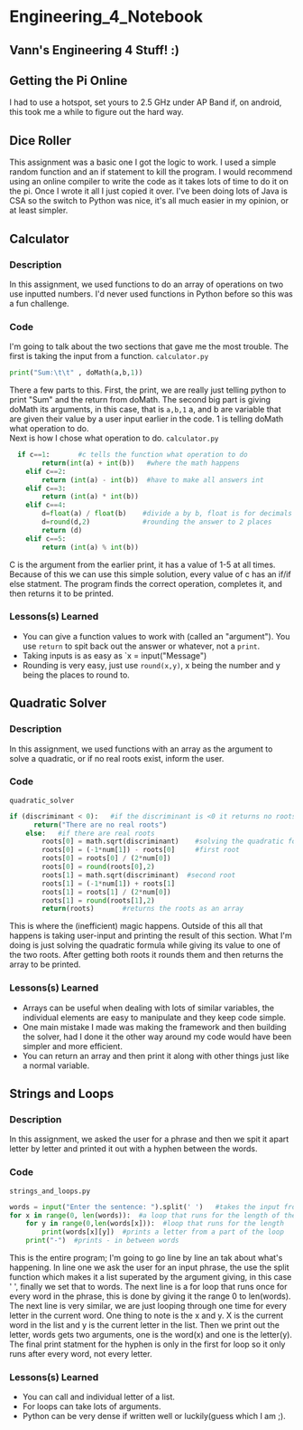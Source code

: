 # Engineering_4_Notebook
## Vann's Engineering 4 Stuff! :)
## Getting the Pi Online
I had to use a hotspot, set yours to 2.5 GHz under AP Band if, on android, this took me a while to figure out the hard way.
## Dice Roller
This assignment was a basic one I got the logic to work. I used a simple random function and an if statement to kill the program. I would recommend using an online compiler to write the code as it takes lots of time to do it on the pi. Once I wrote it all I just copied it over. I've been doing lots of Java is CSA so the switch to Python was nice, it's all much easier in my opinion, or at least simpler. 
## Calculator
### Description
In this assignment, we used functions to do an array of operations on two use inputted numbers. I'd never used functions in Python before so this was a fun challenge. 
### Code
I'm going to talk about the two sections that gave me the most trouble. The first is taking the input from a function. 
`calculator.py`
```python 
print("Sum:\t\t" , doMath(a,b,1))
```
There a few parts to this. First, the print, we are really just telling python to print "Sum" and the return from doMath. The second big part is giving doMath its arguments, in this case, that is `a,b,1` a, and b are variable that are given their value by a user input earlier in the code. 1 is telling doMath what operation to do.  
Next is how I chose what operation to do.
`calculator.py`
```python
  if c==1:       #c tells the function what operation to do
        return(int(a) + int(b))   #where the math happens
    elif c==2:
        return (int(a) - int(b))  #have to make all answers int
    elif c==3:
        return (int(a) * int(b))
    elif c==4:
        d=float(a) / float(b)    #divide a by b, float is for decimals
        d=round(d,2)             #rounding the answer to 2 places
        return (d)
    elif c==5:
        return (int(a) % int(b))
 ```
C is the argument from the earlier print, it has a value of 1-5 at all times. Because of this we can use this simple solution, every value of c has an if/if else statment. The program finds the correct operation, completes it, and then returns it to be printed. 
### Lessons(s) Learned
- You can give a function values to work with (called an "argument"). You use `return` to spit back out the answer or whatever, not a `print`.
- Taking inputs is as easy as `x = input("Message")
- Rounding is very easy, just use `round(x,y)`, x being the number and y being the places to round to. 
## Quadratic Solver
### Description
In this assignment, we used functions with an array as the argument to solve a quadratic, or if no real roots exist, inform the user. 
### Code
`quadratic_solver`
```python 
if (discriminant < 0):   #if the discriminant is <0 it returns no roots
      return("There are no real roots")
    else:   #if there are real roots
        roots[0] = math.sqrt(discriminant)    #solving the quadratic formula
        roots[0] = (-1*num[1]) - roots[0]     #first root 
        roots[0] = roots[0] / (2*num[0])  
        roots[0] = round(roots[0],2)
        roots[1] = math.sqrt(discriminant)  #second root
        roots[1] = (-1*num[1]) + roots[1]
        roots[1] = roots[1] / (2*num[0])  
        roots[1] = round(roots[1],2)
        return(roots)       #returns the roots as an array
```
This is where the (inefficient) magic happens. Outside of this all that happens is taking user-input and printing the result of this section. What I'm doing is just solving the quadratic formula while giving its value to one of the two roots. After getting both roots it rounds them and then returns the array to be printed. 
### Lessons(s) Learned
- Arrays can be useful when dealing with lots of similar variables, the individual elements are easy to manipulate and they keep code simple. 
- One main mistake I made was making the framework and then building the solver, had I done it the other way around my code would have been simpler and more efficient. 
- You can return an array and then print it along with other things just like a normal variable.  
## Strings and Loops
### Description
In this assignment, we asked the user for a phrase and then we spit it apart letter by letter and printed it out with a hyphen between the words.  
### Code
`strings_and_loops.py`
```python 
words = input("Enter the sentence: ").split(' ')   #takes the input from the user and puts it in a list with a space in between
for x in range(0, len(words)):  #a loop that runs for the length of the string
    for y in range(0,len(words[x])):  #loop that runs for the length 
        print(words[x][y])  #prints a letter from a part of the loop
    print("-")  #prints - in between words
```

This is the entire program; I'm going to go line by line an tak about what's happening. In line one we ask the user for an input phrase, the use the split function which makes it a list superated by the argument giving, in this case ' ', finally we set that to words. The next line is a for loop that runs once for every word in the phrase, this is done by giving it the range 0 to len(words). The next line is very similar, we are just looping through one time for every letter in the current word. One thing to note is the x and y. X is the current word in the list and y is the current letter in the list. Then we print out the letter, words gets two arguments, one is the word(x) and one is the letter(y). The final print statment for the hyphen is only in the first for loop so it only runs after every word, not every letter. 

### Lessons(s) Learned

- You can call and individual letter of a list.  
- For loops can take lots of arguments. 
- Python can be very dense if written well or luckily(guess which I am ;). 

